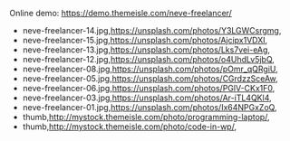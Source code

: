 Online demo: https://demo.themeisle.com/neve-freelancer/

- neve-freelancer-14.jpg,https://unsplash.com/photos/Y3LGWCsrgmg,
- neve-freelancer-15.jpg,https://unsplash.com/photos/Ajcipx1VDXI,
- neve-freelancer-13.jpg,https://unsplash.com/photos/Lks7vei-eAg,
- neve-freelancer-12.jpg,https://unsplash.com/photos/o4UhdLv5jbQ,
- neve-freelancer-08.jpg,https://unsplash.com/photos/pOmr_qQRgiU,
- neve-freelancer-05.jpg,https://unsplash.com/photos/CGrdzzSceAw,
- neve-freelancer-06.jpg,https://unsplash.com/photos/PGlV-CKx1F0,
- neve-freelancer-03.jpg,https://unsplash.com/photos/Ar-iTL4QKl4,
- neve-freelancer-01.jpg,https://unsplash.com/photos/Ix64NPGxZoQ,
- thumb,http://mystock.themeisle.com/photo/programming-laptop/,
- thumb,http://mystock.themeisle.com/photo/code-in-wp/,